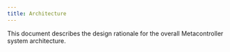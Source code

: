```yaml
---
title: Architecture
---
```


This document describes the design rationale for the overall
Metacontroller system architecture.
